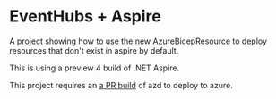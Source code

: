 # EventHubs + Aspire

A project showing how to use the new AzureBicepResource to deploy resources that don't exist in aspire by default. 

This is using a preview 4 build of .NET Aspire.

This project requires an [a PR build](https://github.com/Azure/azure-dev/pull/3349) of azd to deploy to azure.